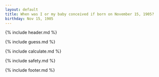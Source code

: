 ```yaml
---
layout: default
title: When was I or my baby conceived if born on November 15, 1905?
birthday: Nov 15, 1905
---
```


{% include header.md %}

{% include guess.md %}

{% include calculate.md %}

{% include safety.md %}

{% include footer.md %}



